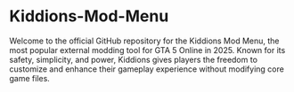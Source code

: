 # Kiddions-Mod-Menu

Welcome to the official GitHub repository for the Kiddions Mod Menu, the most popular external modding tool for GTA 5 Online in 2025. Known for its safety, simplicity, and power, Kiddions gives players the freedom to customize and enhance their gameplay experience without modifying core game files.

